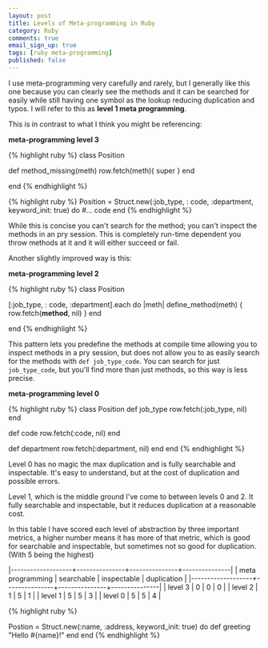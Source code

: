 ```yaml
---
layout: post
title: Levels of Meta-programming in Ruby
category: Ruby
comments: true
email_sign_up: true
tags: [ruby meta-programming]
published: false
---
```


I use meta-programming very carefully and rarely, but I generally like this one because you can clearly see the methods and it can be searched for easily while still having one symbol as the lookup reducing duplication and typos. I will refer to this as **level 1 meta programming**.

This is in contrast to what I think you might be referencing:

**meta-programming level 3**

{% highlight ruby %}
class Position

  def method_missing(meth)
    row.fetch(meth){ super }
  end
  
end
{% endhighlight %}

{% highlight ruby %}
Position = Struct.new(:job_type, : code, :department, keyword_init: true) do
  #... code 
end
{% endhighlight %}

While this is concise you can't search for the method; you can't inspect the methods in an pry session. This is completely run-time dependent you throw methods at it and it will either succeed or fail.

Another slightly improved way is this:

**meta-programming level 2**

{% highlight ruby %}
class Position

  [:job_type, : code, :department].each do |meth|
    define_method(meth) { row.fetch(__method__, nil) }
  end

end
{% endhighlight %}

This pattern lets you predefine the methods at compile time allowing you to inspect methods in a pry session, but does not allow you to as easily search for the methods with `def job_type_code`. You can search for just `job_type_code`, but you'll find more than just methods, so this way is less precise.

**meta-programming level 0**

{% highlight ruby %}
class Position
  def job_type
     row.fetch(:job_type, nil)
  end
  
  def code
    row.fetch(:code, nil)
  end
  
  def department
    row.fetch(:department, nil)
  end
end
{% endhighlight %}

Level 0 has no magic the max duplication and is fully searchable and inspectable. It's easy to understand, but at the cost of duplication and possible errors.

Level 1, which is the middle ground I've come to between levels 0 and 2. It fully searchable and inspectable, but it reduces duplication at a reasonable cost.

In this table I have scored each level of abstraction by three important metrics, a higher number means it has more of that metric, which is good for searchable and inspectable, but sometimes not so good for duplication. (With 5 being the highest)

|-------------------+---------------+---------------+---------------|
| meta programming 	| searchable 	| inspectable 	| duplication 	|
|-------------------+---------------+---------------+---------------|
| level 3          	| 0          	| 0           	| 0           	|
| level 2          	| 1          	| 5           	| 1           	|
| level 1          	| 5          	| 5           	| 3           	|
| level 0          	| 5          	| 5           	| 4           	|


{% highlight ruby %}

Postion = Struct.new(:name, :address, keyword_init: true) do
  def greeting
    "Hello #{name}!"
  end
end
{% endhighlight %}
